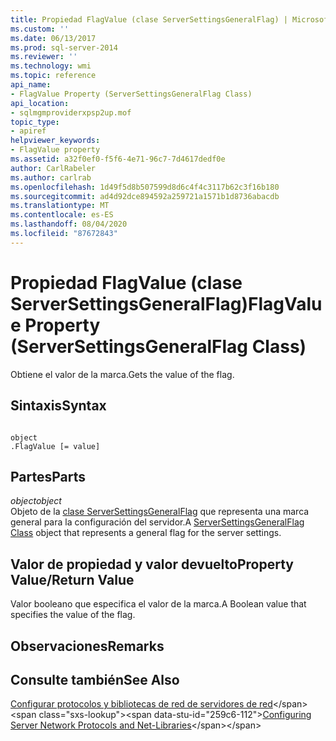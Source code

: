 ```yaml
---
title: Propiedad FlagValue (clase ServerSettingsGeneralFlag) | Microsoft Docs
ms.custom: ''
ms.date: 06/13/2017
ms.prod: sql-server-2014
ms.reviewer: ''
ms.technology: wmi
ms.topic: reference
api_name:
- FlagValue Property (ServerSettingsGeneralFlag Class)
api_location:
- sqlmgmproviderxpsp2up.mof
topic_type:
- apiref
helpviewer_keywords:
- FlagValue property
ms.assetid: a32f0ef0-f5f6-4e71-96c7-7d4617dedf0e
author: CarlRabeler
ms.author: carlrab
ms.openlocfilehash: 1d49f5d8b507599d8d6c4f4c3117b62c3f16b180
ms.sourcegitcommit: ad4d92dce894592a259721a1571b1d8736abacdb
ms.translationtype: MT
ms.contentlocale: es-ES
ms.lasthandoff: 08/04/2020
ms.locfileid: "87672843"
---
```

# <a name="flagvalue-property-serversettingsgeneralflag-class"></a><span data-ttu-id="259c6-102">Propiedad FlagValue (clase ServerSettingsGeneralFlag)</span><span class="sxs-lookup"><span data-stu-id="259c6-102">FlagValue Property (ServerSettingsGeneralFlag Class)</span></span>
  <span data-ttu-id="259c6-103">Obtiene el valor de la marca.</span><span class="sxs-lookup"><span data-stu-id="259c6-103">Gets the value of the flag.</span></span>  
  
## <a name="syntax"></a><span data-ttu-id="259c6-104">Sintaxis</span><span class="sxs-lookup"><span data-stu-id="259c6-104">Syntax</span></span>  
  
```  
  
object  
.FlagValue [= value]  
```  
  
## <a name="parts"></a><span data-ttu-id="259c6-105">Partes</span><span class="sxs-lookup"><span data-stu-id="259c6-105">Parts</span></span>  
 <span data-ttu-id="259c6-106">*object*</span><span class="sxs-lookup"><span data-stu-id="259c6-106">*object*</span></span>  
 <span data-ttu-id="259c6-107">Objeto de la [clase ServerSettingsGeneralFlag](serversettingsgeneralflag-class.md) que representa una marca general para la configuración del servidor.</span><span class="sxs-lookup"><span data-stu-id="259c6-107">A [ServerSettingsGeneralFlag Class](serversettingsgeneralflag-class.md) object that represents a general flag for the server settings.</span></span>  
  
## <a name="property-valuereturn-value"></a><span data-ttu-id="259c6-108">Valor de propiedad y valor devuelto</span><span class="sxs-lookup"><span data-stu-id="259c6-108">Property Value/Return Value</span></span>  
 <span data-ttu-id="259c6-109">Valor booleano que especifica el valor de la marca.</span><span class="sxs-lookup"><span data-stu-id="259c6-109">A Boolean value that specifies the value of the flag.</span></span>  
  
## <a name="remarks"></a><span data-ttu-id="259c6-110">Observaciones</span><span class="sxs-lookup"><span data-stu-id="259c6-110">Remarks</span></span>  
  
## <a name="see-also"></a><span data-ttu-id="259c6-111">Consulte también</span><span class="sxs-lookup"><span data-stu-id="259c6-111">See Also</span></span>  
 <span data-ttu-id="259c6-112">[Configurar protocolos y bibliotecas de red de servidores de red](https://msdn.microsoft.com/library/ms177485\(v=sql.100\).aspx)</span><span class="sxs-lookup"><span data-stu-id="259c6-112">[Configuring Server Network Protocols and Net-Libraries](https://msdn.microsoft.com/library/ms177485\(v=sql.100\).aspx)</span></span>  
  
  
